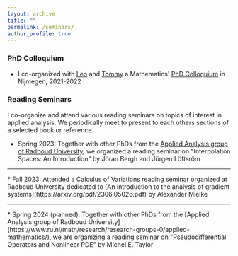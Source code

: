 ```yaml
---
layout: archive
title: ""
permalink: /seminars/
author_profile: true
---
```

### PhD Colloquium
* I co-organized with [Leo](https://www.researchgate.net/profile/Leonardo-Garcia-Heveling) and [Tommy](https://tlundemo.com) a Mathematics' [PhD Colloquium](https://tlundemo.com/phdcolloquium.html) in Nijmegen, 2021-2022

### Reading Seminars
I co-organize and attend various reading seminars on topics of interest in applied analysis. We periodically meet to present to each others sections of a selected book or reference.

* Spring 2023: Together with other PhDs from the [Applied Analysis group of Radboud University](https://www.ru.nl/math/research/research-groups-0/applied-mathematics/), we organized a reading seminar on "Interpolation Spaces: An Introduction" by J&ouml;ran Bergh and J&ouml;rgen L&ouml;ftsr&ouml;m 
<hr>
* Fall 2023: Attended a Calculus of Variations reading seminar organized at Radboud University dedicated to [An introduction to the analysis of gradient systems](https://arxiv.org/pdf/2306.05026.pdf) by Alexander Mielke
<hr>
* Spring 2024 (planned): Together with other PhDs from the [Applied Analysis group of Radboud University](https://www.ru.nl/math/research/research-groups-0/applied-mathematics/), we are organizing a reading seminar on "Pseudodifferential Operators and Nonlinear PDE" by Michel E. Taylor
